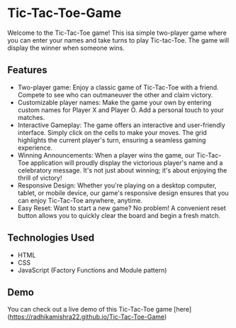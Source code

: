 # Tic-Tac-Toe-Game

Welcome to the Tic-Tac-Toe game! This isa simple two-player game where you can enter your names and take turns to play Tic-tac-Toe. The game will display the winner when someone wins.

## Features

- Two-player game: Enjoy a classic game of Tic-Tac-Toe with a friend. Compete to see who can outmaneuver the other and claim victory.
- Customizable player names: Make the game your own by entering custom names for Player X and Player O. Add a personal touch to your matches.
- Interactive Gameplay: The game offers an interactive and user-friendly interface. Simply click on the cells to make your moves. The grid highlights the current player's turn, ensuring a seamless gaming experience.
- Winning Announcements: When a player wins the game, our Tic-Tac-Toe application will proudly display the victorious player's name and a celebratory message. It's not just about winning; it's about enjoying the thrill of victory!
- Responsive Design: Whether you're playing on a desktop computer, tablet, or mobile device, our game's responsive design ensures that you can enjoy Tic-Tac-Toe anywhere, anytime.
- Easy Reset: Want to start a new game? No problem! A convenient reset button allows you to quickly clear the board and begin a fresh match.

## Technologies Used

- HTML
- CSS
- JavaScript (Factory Functions and Module pattern)

## Demo

You can check out a live demo of this Tic-Tac-Toe game [here]
(https://radhikamishra22.github.io/Tic-Tac-Toe-Game)
